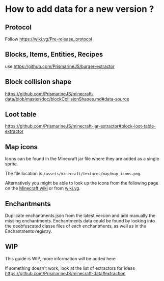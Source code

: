 # How to add data for a new version ?

## Protocol

Follow https://wiki.vg/Pre-release_protocol

## Blocks, Items, Entities, Recipes

use https://github.com/PrismarineJS/burger-extractor

## Block collision shape 

https://github.com/PrismarineJS/minecraft-data/blob/master/doc/blockCollisionShapes.md#data-source

## Loot table

https://github.com/PrismarineJS/minecraft-jar-extractor#block-loot-table-extractor

## Map icons
Icons can be found in the Minecraft jar file where they are added as a single sprite. 

The file location is `/assets/minecraft/textures/map/map_icons.png`.

Alternatively you might be able to look up the icons from the following page on the [Minecraft wiki](https://minecraft.gamepedia.com/Map#Map_icons) or from [wiki.vg](https://wiki.vg/Protocol#Map_Data).

## Enchantments

Duplicate enchantments.json from the latest version and add manually the missing enchantments. Enchantments data could be found by looking into the deobfuscated classe files of each enchantments, as well as in the Enchantments registry.

## WIP

This guide is WIP, more information will be added here


If something doesn't work, look at the list of extractors for ideas https://github.com/PrismarineJS/minecraft-data#extraction

